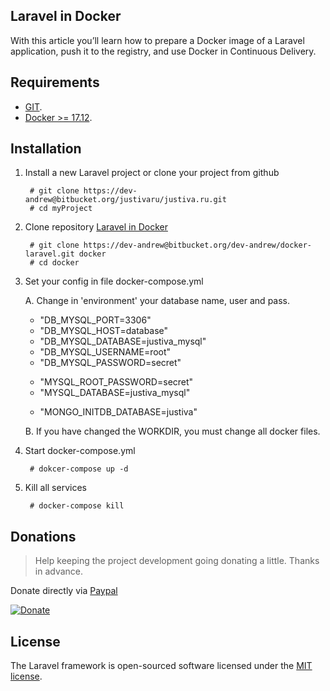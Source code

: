 ## Laravel in Docker

With this article you’ll learn how to prepare a Docker image of a Laravel application, push it to the registry, and use Docker in Continuous Delivery.

## Requirements
- [GIT](https://git-scm.com/downloads).
- [Docker >= 17.12](https://www.docker.com/products/docker/).
## Installation
    
1. Install a new Laravel project or clone your project from github

        # git clone https://dev-andrew@bitbucket.org/justivaru/justiva.ru.git
        # cd myProject
        
2. Clone repository [Laravel in Docker](https://bitbucket.org/dev-andrew/docker-laravel/src/master/)

        # git clone https://dev-andrew@bitbucket.org/dev-andrew/docker-laravel.git docker
        # cd docker
3. Set your config in file docker-compose.yml

    A. Change in 'environment' your database name, user and pass.
    - "DB_MYSQL_PORT=3306"
    - "DB_MYSQL_HOST=database"
    - "DB_MYSQL_DATABASE=justiva_mysql"
    - "DB_MYSQL_USERNAME=root"
    - "DB_MYSQL_PASSWORD=secret"
    >
    - "MYSQL_ROOT_PASSWORD=secret"
    - "MYSQL_DATABASE=justiva_mysql"
    >
    - "MONGO_INITDB_DATABASE=justiva"
    
    B. If you have changed the WORKDIR, you must change all docker files.

4. Start docker-compose.yml

        # dokcer-compose up -d
        
5. Kill all services

        # docker-compose kill
            

## Donations

> Help keeping the project development going donating a little. 
> Thanks in advance.

Donate directly via [Paypal](https://www.paypal.me/AndrewNdl)

[![Donate](https://img.shields.io/badge/Donate-PayPal-green.svg)](https://www.paypal.me/AndrewNdl) 

## License

The Laravel framework is open-sourced software licensed under the [MIT license](https://opensource.org/licenses/MIT).
